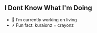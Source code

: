 ## I Dont Know What I'm Doing

- 🔭 I’m currently working on living
- ⚡ Fun fact: kuraionz = crayonz
